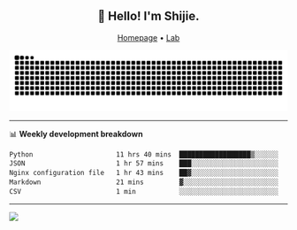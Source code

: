 <h2 align="center">👋 Hello! I'm Shijie.</h2>
<p align="center">
  <a href="https://xu-shi-jie.github.io"> Homepage</a> •
  <a href="https://onoda-lab.jp"> Lab </a>
</p>

![Snake animation](https://github.com/xu-shi-jie/xu-shi-jie/blob/output/github-snake.svg)


-------

📊 **Weekly development breakdown**
<!--START_SECTION:waka-->

```txt
Python                     11 hrs 40 mins  ██████████████████▒░░░░░░   73.97 %
JSON                       1 hr 57 mins    ███░░░░░░░░░░░░░░░░░░░░░░   12.37 %
Nginx configuration file   1 hr 43 mins    ██▓░░░░░░░░░░░░░░░░░░░░░░   10.95 %
Markdown                   21 mins         ▓░░░░░░░░░░░░░░░░░░░░░░░░   02.31 %
CSV                        1 min           ░░░░░░░░░░░░░░░░░░░░░░░░░   00.13 %
```

<!--END_SECTION:waka-->

-------
![](https://komarev.com/ghpvc/?username=xu-shi-jie&style=flat-square&color=blue) 
